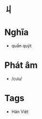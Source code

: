# 丩

# Nghĩa
* quấn quýt

# Phát âm
* /cưu/

# Tags
* Hán Việt

<script>window.HANZI_FIELD='丩';</script>
